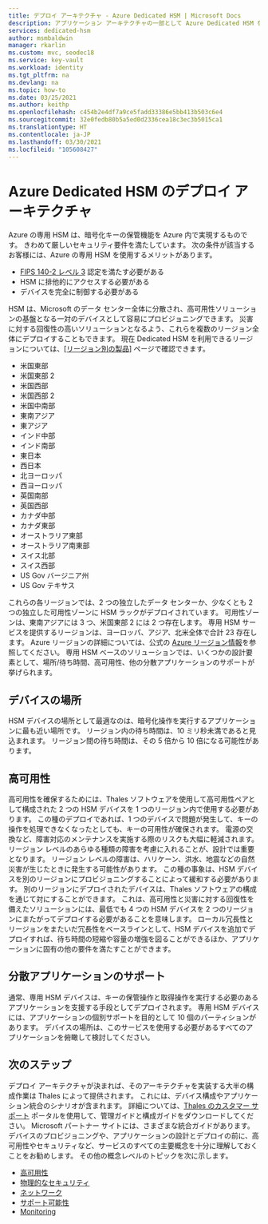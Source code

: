 ```yaml
---
title: デプロイ アーキテクチャ - Azure Dedicated HSM | Microsoft Docs
description: アプリケーション アーキテクチャの一部として Azure Dedicated HSM を使用するときの基本設計に関する考慮事項
services: dedicated-hsm
author: msmbaldwin
manager: rkarlin
ms.custom: mvc, seodec18
ms.service: key-vault
ms.workload: identity
ms.tgt_pltfrm: na
ms.devlang: na
ms.topic: how-to
ms.date: 03/25/2021
ms.author: keithp
ms.openlocfilehash: c454b2e4df7a9ce5fadd33386e5bb413b503c6e4
ms.sourcegitcommit: 32e0fedb80b5a5ed0d2336cea18c3ec3b5015ca1
ms.translationtype: HT
ms.contentlocale: ja-JP
ms.lasthandoff: 03/30/2021
ms.locfileid: "105608427"
---
```

# <a name="azure-dedicated-hsm-deployment-architecture"></a>Azure Dedicated HSM のデプロイ アーキテクチャ

Azure の専用 HSM は、暗号化キーの保管機能を Azure 内で実現するものです。 きわめて厳しいセキュリティ要件を満たしています。 次の条件が該当するお客様には、Azure の専用 HSM を使用するメリットがあります。

* [FIPS 140-2 レベル 3](https://csrc.nist.gov/publications/detail/fips/140/2/final) 認定を満たす必要がある
* HSM に排他的にアクセスする必要がある
* デバイスを完全に制御する必要がある

HSM は、Microsoft のデータ センター全体に分散され、高可用性ソリューションの基盤となる一対のデバイスとして容易にプロビジョニングできます。 災害に対する回復性の高いソリューションとなるよう、これらを複数のリージョン全体にデプロイすることもできます。 現在 Dedicated HSM を利用できるリージョンについては、[[リージョン別の製品]](https://azure.microsoft.com/global-infrastructure/services/?products=azure-dedicated-hsm) ページで確認できます。 

* 米国東部
* 米国東部 2
* 米国西部
* 米国西部 2
* 米国中南部
* 東南アジア
* 東アジア
* インド中部
* インド南部
* 東日本
* 西日本
* 北ヨーロッパ
* 西ヨーロッパ
* 英国南部
* 英国西部
* カナダ中部
* カナダ東部
* オーストラリア東部
* オーストラリア南東部
* スイス北部
* スイス西部
* US Gov バージニア州
* US Gov テキサス

これらの各リージョンでは、2 つの独立したデータ センターか、少なくとも 2 つの独立した可用性ゾーンに HSM ラックがデプロイされています。 可用性ゾーンは、東南アジアには 3 つ、米国東部 2 には 2 つ存在します。 専用 HSM サービスを提供するリージョンは、ヨーロッパ、アジア、北米全体で合計 23 存在します。 Azure リージョンの詳細については、公式の [Azure リージョン情報](https://azure.microsoft.com/global-infrastructure/regions/)を参照してください。
専用 HSM ベースのソリューションでは、いくつかの設計要素として、場所/待ち時間、高可用性、他の分散アプリケーションのサポートが挙げられます。

## <a name="device-location"></a>デバイスの場所

HSM デバイスの場所として最適なのは、暗号化操作を実行するアプリケーションに最も近い場所です。 リージョン内の待ち時間は、10 ミリ秒未満であると見込まれます。 リージョン間の待ち時間は、その 5 倍から 10 倍になる可能性があります。

## <a name="high-availability"></a>高可用性

高可用性を確保するためには、Thales ソフトウェアを使用して高可用性ペアとして構成された 2 つの HSM デバイスを 1 つのリージョン内で使用する必要があります。 この種のデプロイであれば、1 つのデバイスで問題が発生して、キーの操作を処理できなくなったとしても、キーの可用性が確保されます。 電源の交換など、障害対応のメンテナンスを実施する際のリスクも大幅に軽減されます。 リージョン レベルのあらゆる種類の障害を考慮に入れることが、設計では重要となります。 リージョン レベルの障害は、ハリケーン、洪水、地震などの自然災害が生じたときに発生する可能性があります。 この種の事象は、HSM デバイスを別のリージョンにプロビジョニングすることによって緩和する必要があります。 別のリージョンにデプロイされたデバイスは、Thales ソフトウェアの構成を通じて対にすることができます。 これは、高可用性と災害に対する回復性を備えたソリューションには、最低でも 4 つの HSM デバイスを 2 つのリージョンにまたがってデプロイする必要があることを意味します。 ローカル冗長性とリージョンをまたいだ冗長性をベースラインとして、HSM デバイスを追加でデプロイすれば、待ち時間の短縮や容量の増強を図ることができるほか、アプリケーションに固有の他の要件を満たすことができます。

## <a name="distributed-application-support"></a>分散アプリケーションのサポート

通常、専用 HSM デバイスは、キーの保管操作と取得操作を実行する必要のあるアプリケーションを支援する手段としてデプロイされます。 専用 HSM デバイスには、アプリケーションの個別サポートを目的として 10 個のパーティションがあります。 デバイスの場所は、このサービスを使用する必要があるすべてのアプリケーションを俯瞰して検討してください。

## <a name="next-steps"></a>次のステップ

デプロイ アーキテクチャが決まれば、そのアーキテクチャを実装する大半の構成作業は Thales によって提供されます。 これには、デバイス構成やアプリケーション統合のシナリオが含まれます。 詳細については、[Thales のカスタマー サポート](https://supportportal.thalesgroup.com/csm) ポータルを使用して、管理ガイドと構成ガイドをダウンロードしてください。 Microsoft パートナー サイトには、さまざまな統合ガイドがあります。
デバイスのプロビジョニングや、アプリケーションの設計とデプロイの前に、高可用性やセキュリティなど、サービスのすべての主要概念を十分に理解しておくことをお勧めします。
その他の概念レベルのトピックを次に示します。

* [高可用性](high-availability.md)
* [物理的なセキュリティ](physical-security.md)
* [ネットワーク](networking.md)
* [サポート可能性](supportability.md)
* [Monitoring](monitoring.md)
